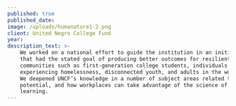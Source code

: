 ```yaml
---
published: true
published_date:
image: /uploads/humanature1-2.png
client: United Negro College Fund
year:
description_text: >-
    We worked on a national effort to guide the institution in an initiative
    that had the stated goal of producing better outcomes for resilient
    communities such as first-generation college students, individuals
    experiencing homelessness, disconnected youth, and adults in the workforce.
    We deepened UNCF’s knowledge in a number of subject areas related to human
    potential, and how workplaces can take advantage of the science of
    learning. 
---
```



